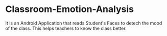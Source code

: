 # Classroom-Emotion-Analysis

It is an Android Application that reads Student's Faces to detech the mood of the class. This helps teachers to know the class better.
